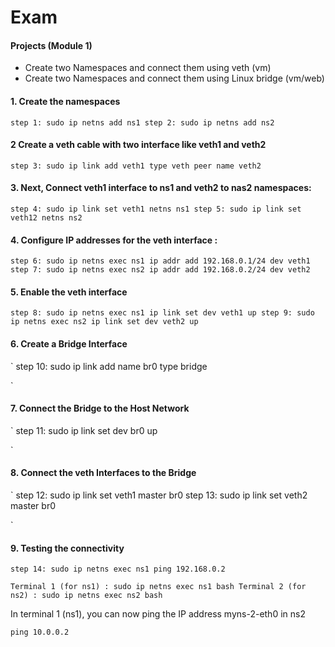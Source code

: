# Exam

#### Projects (Module 1)
- Create two Namespaces and connect them using veth (vm)
- Create two Namespaces and connect them using Linux bridge (vm/web)


#### 1. Create the namespaces
`
step 1: sudo ip netns add ns1
step 2: sudo ip netns add ns2
`

#### 2 Create a veth cable with two interface like veth1 and veth2
`
step 3: sudo ip link add veth1 type veth peer name veth2
`

#### 3. Next, Connect veth1 interface to ns1 and veth2 to nas2 namespaces:
`
step 4: sudo ip link set veth1 netns ns1
step 5: sudo ip link set veth12 netns ns2
`

#### 4. Configure IP addresses for the veth interface :

`
step 6: sudo ip netns exec ns1 ip addr add 192.168.0.1/24 dev veth1
step 7: sudo ip netns exec ns2 ip addr add 192.168.0.2/24 dev veth2
`
	
#### 5. Enable the veth interface
`
step 8: sudo ip netns exec ns1 ip link set dev veth1 up
step 9: sudo ip netns exec ns2 ip link set dev veth2 up
`

#### 6. Create a Bridge Interface

`
step 10: sudo ip link add name br0 type bridge

`

#### 7. Connect the Bridge to the Host Network

`
step 11: sudo ip link set dev br0 up

`

#### 8. Connect the veth Interfaces to the Bridge

`
step 12: sudo ip link set veth1 master br0
step 13: sudo ip link set veth2 master br0

`



#### 9. Testing the connectivity

`
step 14: sudo ip netns exec ns1 ping 192.168.0.2
`

`
Terminal 1 (for ns1) : sudo ip netns exec ns1 bash
Terminal 2 (for ns2) : sudo ip netns exec ns2 bash
`

In terminal 1 (ns1), you can now ping the IP address myns-2-eth0 in ns2

`ping 10.0.0.2`




